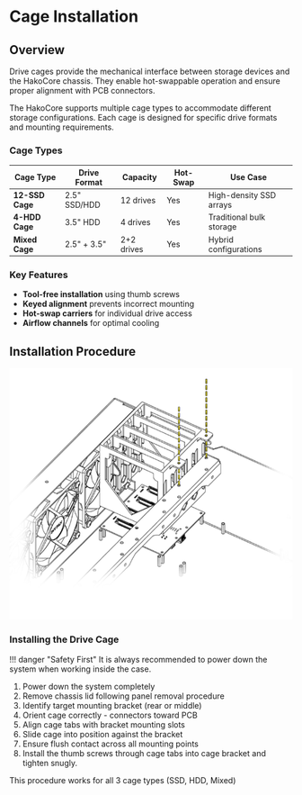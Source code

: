 # Cage Installation

## Overview
Drive cages provide the mechanical interface between storage devices and the HakoCore chassis. They enable hot-swappable operation and ensure proper alignment with PCB connectors.

The HakoCore supports multiple cage types to accommodate different storage configurations. Each cage is designed for specific drive formats and mounting requirements.

### Cage Types

| Cage Type | Drive Format | Capacity | Hot-Swap | Use Case |
|-----------|--------------|----------|----------|----------|
| **12-SSD Cage** | 2.5" SSD/HDD | 12 drives | Yes | High-density SSD arrays |
| **4-HDD Cage** | 3.5" HDD | 4 drives | Yes | Traditional bulk storage |
| **Mixed Cage** | 2.5" + 3.5" | 2+2 drives | Yes | Hybrid configurations |

### Key Features

- **Tool-free installation** using thumb screws
- **Keyed alignment** prevents incorrect mounting
- **Hot-swap carriers** for individual drive access
- **Airflow channels** for optimal cooling

## Installation Procedure

![Cage Installation Overview](../imgs/CageInstall.png)

### Installing the Drive Cage

!!! danger "Safety First"
    It is always recommended to power down the system when working inside the case.

1. Power down the system completely
2. Remove chassis lid following panel removal procedure
3. Identify target mounting bracket (rear or middle)
4. Orient cage correctly - connectors toward PCB
5. Align cage tabs with bracket mounting slots
6. Slide cage into position against the bracket
7. Ensure flush contact across all mounting points
8. Install the thumb screws through cage tabs into cage bracket and tighten snugly.

This procedure works for all 3 cage types (SSD, HDD, Mixed)